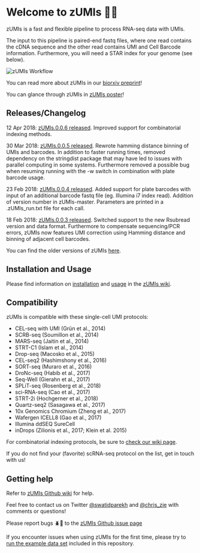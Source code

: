 # Welcome to zUMIs :red_car::dash:

zUMIs is a fast and flexible pipeline to process RNA-seq data with UMIs.

The input to this pipeline is paired-end fastq files, where one read contains the cDNA sequence and the other read contains UMI and Cell Barcode information. Furthermore, you will need a STAR index for your genome (see below).

![zUMIs Workflow](https://github.com/sdparekh/zUMIs/blob/master/zUMIs.png?raw=true)

You can read more about zUMIs in our [biorxiv preprint](https://www.biorxiv.org/content/early/2017/10/18/153940)!

You can glance through zUMIs in [zUMIs poster](https://github.com/sdparekh/zUMIs/blob/master/zUMIs_GI2017_poster.pdf)!

## Releases/Changelog
12 Apr 2018: [zUMIs.0.0.6 released](https://github.com/sdparekh/zUMIs/releases/tag/zUMIs.0.0.6).
Improved support for combinatorial indexing methods.

30 Mar 2018: [zUMIs.0.0.5 released](https://github.com/sdparekh/zUMIs/releases/tag/zUMIs.0.0.5).
Rewrote hamming distance binning of UMIs and barcodes. In addition to faster running times, removed dependency on the stringdist package that may have led to issues with parallel computing in some systems. Furthermore removed a possible bug when resuming running with the -w switch in combination with plate barcode usage.

23 Feb 2018: [zUMIs.0.0.4 released](https://github.com/sdparekh/zUMIs/releases/tag/zUMIs.0.0.4).
Added support for plate barcodes with input of an additional barcode fastq file (eg. Illumina i7 index read). Addition of version number in zUMIs-master. Parameters are printed in a .zUMIs_run.txt file for each call.

18 Feb 2018: [zUMIs.0.0.3 released](https://github.com/sdparekh/zUMIs/releases/tag/zUMIs.0.0.3).
Switched support to the new Rsubread version and data format. Furthermore to compensate sequencing/PCR errors, zUMIs now features UMI correction using Hamming distance and binning of adjacent cell barcodes.

You can find the older versions of zUMIs [here](https://github.com/sdparekh/zUMIs/releases/).

## Installation and Usage

Please find information on [installation](https://github.com/sdparekh/zUMIs/wiki/Installation) and [usage](https://github.com/sdparekh/zUMIs/wiki/Usage) in the [zUMIs wiki](https://github.com/sdparekh/zUMIs/wiki/).

## Compatibility

zUMIs is compatible with these single-cell UMI protocols:

- CEL-seq with UMI (Grün et al., 2014)
- SCRB-seq (Soumillon et al., 2014)
- MARS-seq (Jaitin et al., 2014)
- STRT-C1 (Islam et al., 2014)
- Drop-seq (Macosko et al., 2015)
- CEL-seq2 (Hashimshony et al., 2016)
- SORT-seq (Muraro et al., 2016)
- DroNc-seq (Habib et al., 2017)
- Seq-Well (Gierahn et al., 2017)
- SPLiT-seq (Rosenberg et al., 2018)
- sci-RNA-seq (Cao et al., 2017)
- STRT-2i (Hochgerner et al., 2018)
- Quartz-seq2 (Sasagawa et al., 2017)
- 10x Genomics Chromium (Zheng et al., 2017)
- Wafergen ICELL8 (Gao et al., 2017)
- Illumina ddSEQ SureCell
- inDrops (Zilionis et al., 2017; Klein et al. 2015)

For combinatorial indexing protocols, be sure to [check our wiki page](https://github.com/sdparekh/zUMIs/wiki/Combinatorial-Indexing).

If you do not find your (favorite) scRNA-seq protocol on the list, get in touch with us!

## Getting help

Refer to [zUMIs Github wiki](https://github.com/sdparekh/zUMIs/wiki) for help.

Feel free to contact us on Twitter [@swatidparekh](https://twitter.com/swatidparekh) and [@chris_zie](https://twitter.com/chris_zie) with comments or questions!

Please report bugs :beetle::bug: to the [zUMIs Github issue page](https://github.com/sdparekh/zUMIs/issues)

If you encounter issues when using zUMIs for the first time, please try to [run the example data set](https://github.com/sdparekh/zUMIs/wiki/Usage) included in this repository.
